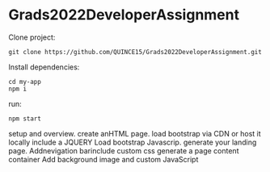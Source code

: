 # Grads2022DeveloperAssignment

Clone project:
```
git clone https://github.com/QUINCE15/Grads2022DeveloperAssignment.git
```

Install dependencies:
```
cd my-app
npm i
```

run:
```
npm start
```
setup and overview. create anHTML page. 
load bootstrap via CDN or host it locally include a JQUERY
Load bootstrap Javascrip.
generate your landing page.
Addnevigation barinclude custom css
generate a page content container
Add background image and custom JavaScript
